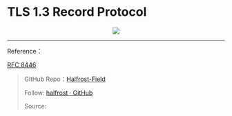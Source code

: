 # TLS 1.3 Record Protocol


<p align='center'>
<img src='https://img.halfrost.com/Blog/ArticleImage/109_0.png'>
</p>








------------------------------------------------------

Reference：
  
[RFC 8446](https://tools.ietf.org/html/rfc8446)

> GitHub Repo：[Halfrost-Field](HTTPS://github.com/halfrost/Halfrost-Field)
> 
> Follow: [halfrost · GitHub](HTTPS://github.com/halfrost)
>
> Source: []()